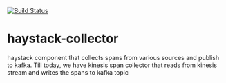 [![Build Status](https://travis-ci.org/ExpediaDotCom/haystack-collector.svg?branch=master)](https://travis-ci.org/ExpediaDotCom/haystack-collector)

# haystack-collector
haystack component that collects spans from various sources and publish to kafka. Till today, we have kinesis span collector that reads from kinesis stream and writes the spans to kafka topic

